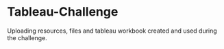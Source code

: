 # Tableau-Challenge
Uploading resources, files and tableau workbook created and used during the challenge.
